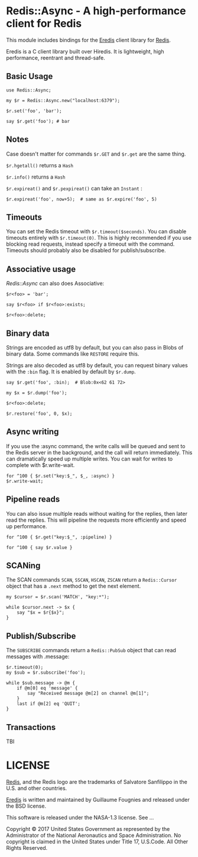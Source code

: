# Redis::Async - A high-performance client for Redis

This module includes bindings for the
[Eredis](https://github.com/EulerianTechnologies/eredis) client
library for [Redis](https://redis.io).

Eredis is a C client library built over Hiredis. It is lightweight,
high performance, reentrant and thread-safe.

## Basic Usage

    use Redis::Async;

    my $r = Redis::Async.new("localhost:6379");

    $r.set('foo', 'bar');

    say $r.get('foo'); # bar

## Notes

Case doesn't matter for commands `$r.GET` and `$r.get` are the same thing.

`$r.hgetall()` returns a `Hash`

`$r.info()` returns a `Hash`

`$r.expireat()` and `$r.pexpireat()` can take an `Instant` :

    $r.expireat('foo', now+5);  # same as $r.expire('foo', 5)

## Timeouts

You can set the Redis timeout with `$r.timeout($seconds)`.  You can
disable timeouts entirely with `$r.timeout(0)`. This is highly
recommended if you use blocking read requests, instead specify a
timeout with the command.  Timeouts should probably also be disabled
for publish/subscribe.

## Associative usage

_Redis::Async_ can also does Associative:

    $r<foo> = 'bar';

    say $r<foo> if $r<foo>:exists;

    $r<foo>:delete;

## Binary data

Strings are encoded as utf8 by default, but you can also pass in Blobs
of binary data.  Some commands like `RESTORE` require this.

Strings are also decoded as utf8 by default, you can request binary
values with the `:bin` flag.  It is enabled by default by `$r.dump`.

    say $r.get('foo', :bin);  # Blob:0x<62 61 72>

    my $x = $r.dump('foo');

    $r<foo>:delete;

    $r.restore('foo', 0, $x);

## Async writing

If you use the :async command, the write calls will be queued and sent
to the Redis server in the background, and the call will return
immediately.  This can dramatically speed up multiple writes.
You can wait for writes to complete with $r.write-wait.

    for ^100 { $r.set("key:$_", $_, :async) }
    $r.write-wait;

## Pipeline reads

You can also issue multiple reads without waiting for the replies,
then later read the replies.  This will pipeline the requests more
efficiently and speed up performance.

    for ^100 { $r.get("key:$_", :pipeline) }

    for ^100 { say $r.value }

## SCANing

The SCAN commands `SCAN`, `SSCAN`, `HSCAN`, `ZSCAN` return a
`Redis::Cursor` object that has a `.next` method to get the next
element.

    my $cursor = $r.scan('MATCH', "key:*"); 

    while $cursor.next -> $x {
        say "$x = $r{$x}";
    }

## Publish/Subscribe

The `SUBSCRIBE` commands return a `Redis::PubSub` object that can
read messages with .message:

    $r.timeout(0);
    my $sub = $r.subscribe('foo');

    while $sub.message -> @m {
        if @m[0] eq 'message' {
            say "Received message @m[2] on channel @m[1]";
        }
        last if @m[2] eq 'QUIT';
    }

## Transactions

TBI

# LICENSE

[Redis](https://redis.io), and the Redis logo are the trademarks of
Salvatore Sanfilippo in the U.S. and other countries.

[Eredis](https://github.com/EulerianTechnologies/eredis) is written
and maintained by Guillaume Fougnies and released under the BSD
license.

This software is released under the NASA-1.3 license.  See ...

Copyright © 2017 United States Government as represented by the
Administrator of the National Aeronautics and Space Administration.
No copyright is claimed in the United States under Title 17,
U.S.Code. All Other Rights Reserved.
